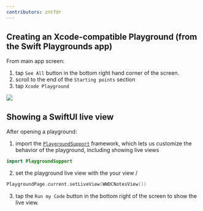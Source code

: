 ```yaml
---
contributors: zntfdr
---
```


## Creating an Xcode-compatible Playground (from the Swift Playgrounds app)

From main app screen: 

1. tap `See All` button in the bottom right hand corner of the screen.
2. scroll to the end of the `Starting points` section  
3. tap `Xcode Playground`

![][startingPointsImage]

## Showing a SwiftUI live view

After opening a playground:

1. import the [`PlaygroundSupport`][psDoc] framework, which lets us customize the behavior of the playground, including showing live views

```swift
import PlaygroundSupport
```

2. set the playground live view with the your view /

```swift
PlaygroundPage.current.setLiveView(WWDCNotesView())
```

3. tap the `Run my Code` button in the bottom right of the screen to show the live view.

[psDoc]: https://developer.apple.com/documentation/playgroundsupport

[startingPointsImage]: ../../../images/notes/wwdc20/10643/startingPoints.png
